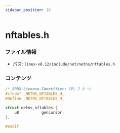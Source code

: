 ```yaml
---
sidebar_position: 16
---
```

# nftables.h

### ファイル情報

- パス: `linux-v6.12/include/net/netns/nftables.h`

### コンテンツ

```h
/* SPDX-License-Identifier: GPL-2.0 */
#ifndef _NETNS_NFTABLES_H_
#define _NETNS_NFTABLES_H_

struct netns_nftables {
	u8			gencursor;
};

#endif

```
